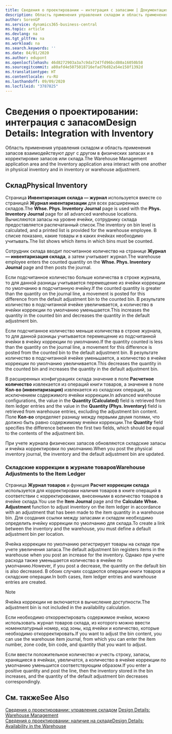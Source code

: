 ```yaml
---
title: Сведения о проектировании — интеграция с запасами | Документация Майкрософт
description: Область применения управления складом и область применения запасов взаимодействуют друг с другом в физических запасах и в корректировке запасов или склада.
author: SorenGP
ms.service: dynamics365-business-central
ms.topic: article
ms.devlang: na
ms.tgt_pltfrm: na
ms.workload: na
ms.search.keywords: ''
ms.date: 04/01/2020
ms.author: edupont
ms.openlocfilehash: 46d8272903a3a7c9da7247fd96bcd80a16050b58
ms.sourcegitcommit: a80afd4e5075018716efad76d82a54e158f1392d
ms.translationtype: HT
ms.contentlocale: ru-RU
ms.lasthandoff: 09/09/2020
ms.locfileid: "3787825"
---
```

# <a name="design-details-integration-with-inventory"></a><span data-ttu-id="f80ce-103">Сведения о проектировании: интеграция с запасом</span><span class="sxs-lookup"><span data-stu-id="f80ce-103">Design Details: Integration with Inventory</span></span>
<span data-ttu-id="f80ce-104">Область применения управления складом и область применения запасов взаимодействуют друг с другом в физических запасах и в корректировке запасов или склада.</span><span class="sxs-lookup"><span data-stu-id="f80ce-104">The Warehouse Management application area and the Inventory application area interact with one another in physical inventory and in inventory or warehouse adjustment.</span></span>  
  
## <a name="physical-inventory"></a><span data-ttu-id="f80ce-105">Склад</span><span class="sxs-lookup"><span data-stu-id="f80ce-105">Physical Inventory</span></span>  
 <span data-ttu-id="f80ce-106">Страница **Инвентаризация склада — журнал** используется вместе со страницей **Журнал инвентаризации** для всех расширенных складов.</span><span class="sxs-lookup"><span data-stu-id="f80ce-106">The **Whse. Phys. Inventory Journal** page is used with the **Phys. Inventory Journal** page for all advanced warehouse locations.</span></span> <span data-ttu-id="f80ce-107">Вычисляются запасы на уровне ячейки, сотруднику склада предоставляется распечатанный список.</span><span class="sxs-lookup"><span data-stu-id="f80ce-107">The inventory on bin level is calculated, and a printed list is provided for the warehouse employee.</span></span> <span data-ttu-id="f80ce-108">В списке показано, какие товары и в каких ячейках необходимо учитывать.</span><span class="sxs-lookup"><span data-stu-id="f80ce-108">The list shows which items in which bins must be counted.</span></span>  
  
 <span data-ttu-id="f80ce-109">Сотрудник склада вводит посчитанное количество на странице **Журнал — инвентаризация склада**, а затем учитывает журнал.</span><span class="sxs-lookup"><span data-stu-id="f80ce-109">The warehouse employee enters the counted quantity on the **Whse. Phys. Inventory Journal** page and then posts the journal.</span></span>  
  
 <span data-ttu-id="f80ce-110">Если подсчитанное количество больше количества в строке журнала, то для данной разницы учитывается перемещение из ячейки коррекции по умолчанию в подсчитанную ячейку.</span><span class="sxs-lookup"><span data-stu-id="f80ce-110">If the counted quantity is greater than the quantity on the journal line, a movement is posted for this difference from the default adjustment bin to the counted bin.</span></span> <span data-ttu-id="f80ce-111">В результате количество в подсчитанной ячейке увеличивается, а количество в ячейки коррекции по умолчанию уменьшается.</span><span class="sxs-lookup"><span data-stu-id="f80ce-111">This increases the quantity in the counted bin and decreases the quantity in the default adjustment bin.</span></span>  
  
 <span data-ttu-id="f80ce-112">Если подсчитанное количество меньше количества в строке журнала, то для данной разницы учитывается перемещение из подсчитанной ячейки в ячейку коррекции по умолчанию.</span><span class="sxs-lookup"><span data-stu-id="f80ce-112">If the quantity counted is less than the quantity on the journal line, a movement for this difference is posted from the counted bin to the default adjustment bin.</span></span> <span data-ttu-id="f80ce-113">В результате количество в подсчитанной ячейке уменьшается, а количество в ячейке коррекции по умолчанию увеличивается.</span><span class="sxs-lookup"><span data-stu-id="f80ce-113">This decreases the quantity in the counted bin and increases the quantity in the default adjustment bin.</span></span>  
  
 <span data-ttu-id="f80ce-114">В расширенных конфигурациях склада значение в поле **Расчетное количество** извлекается из операций книги товаров, а значение в поле **Кол-во (инвентаризация)** извлекается из складских операций, за исключением содержимого ячейки коррекции.</span><span class="sxs-lookup"><span data-stu-id="f80ce-114">In advanced warehouse configurations, the value in the **Quantity (Calculated)** field is retrieved from item ledger entries and the value in the **Quantity (Phys. Inventory)** field is retrieved from warehouse entries, excluding the adjustment bin content.</span></span> <span data-ttu-id="f80ce-115">Поле **Кол-во** определяет разницу между первыми двумя полями, что должно быть равно содержимому ячейки коррекции.</span><span class="sxs-lookup"><span data-stu-id="f80ce-115">The **Quantity** field specifies the difference between the first two fields, which should be equal to the contents of the adjustment bin.</span></span>  
  
 <span data-ttu-id="f80ce-116">При учете журнала физических запасов обновляются складские запасы и ячейка корректировки по умолчанию.</span><span class="sxs-lookup"><span data-stu-id="f80ce-116">When you post the physical inventory journal, the inventory and the default adjustment bin are updated.</span></span>  
  
### <a name="warehouse-adjustments-to-the-item-ledger"></a><span data-ttu-id="f80ce-117">Складские коррекции в журнале товаров</span><span class="sxs-lookup"><span data-stu-id="f80ce-117">Warehouse Adjustments to the Item Ledger</span></span>  
 <span data-ttu-id="f80ce-118">Страница **Журнал товаров** и функция **Расчет коррекции склада** используется для корректировки наличия товаров в книге операций в соответствии с корректировками, внесенными в количество товаров в ячейке склада.</span><span class="sxs-lookup"><span data-stu-id="f80ce-118">You use the **Item Journal** page and the **Calculate Whse. Adjustment** function to adjust inventory on the item ledger in accordance with an adjustment that has been made to the item quantity in a warehouse bin.</span></span> <span data-ttu-id="f80ce-119">Для создания ссылки между запасами и складом необходимо определить ячейку коррекции по умолчанию для склада.</span><span class="sxs-lookup"><span data-stu-id="f80ce-119">To create a link between the inventory and the warehouse, you must define a default adjustment bin per location.</span></span>  
  
 <span data-ttu-id="f80ce-120">Ячейка коррекции по умолчанию регистрирует товары на складе при учете увеличения запаса.</span><span class="sxs-lookup"><span data-stu-id="f80ce-120">The default adjustment bin registers items in the warehouse when you post an increase for the inventory.</span></span> <span data-ttu-id="f80ce-121">Однако при учете расхода также уменьшается количество в ячейке по умолчанию.</span><span class="sxs-lookup"><span data-stu-id="f80ce-121">However, if you post a decrease, the quantity on the default bin is also decreased.</span></span> <span data-ttu-id="f80ce-122">В обоих случаях создаются операции книги товаров и складские операции.</span><span class="sxs-lookup"><span data-stu-id="f80ce-122">In both cases, item ledger entries and warehouse entries are created.</span></span>  
  
> [!NOTE]  
>  <span data-ttu-id="f80ce-123">Ячейка коррекции не включается в вычисление доступности.</span><span class="sxs-lookup"><span data-stu-id="f80ce-123">The adjustment bin is not included in the availability calculation.</span></span>  
  
 <span data-ttu-id="f80ce-124">Если необходимо откорректировать содержимое ячейки, можно использовать журнал товаров склада, из которого можно ввести номенклатурный номер, код зоны, код ячейки и количество, которые необходимо откорректировать.</span><span class="sxs-lookup"><span data-stu-id="f80ce-124">If you want to adjust the bin content, you can use the warehouse item journal, from which you can enter the item number, zone code, bin code, and quantity that you want to adjust.</span></span>  
  
 <span data-ttu-id="f80ce-125">Если ввести положительное количество и учесть строку, запасы, хранящиеся в ячейках, увеличатся, а количество в ячейке коррекции по умолчанию уменьшится соответствующим образом.</span><span class="sxs-lookup"><span data-stu-id="f80ce-125">If you enter a positive quantity and post the line, then the inventory stored in the bin increases, and the quantity of the default adjustment bin decreases correspondingly.</span></span>  
  
## <a name="see-also"></a><span data-ttu-id="f80ce-126">См. также</span><span class="sxs-lookup"><span data-stu-id="f80ce-126">See Also</span></span>  
 <span data-ttu-id="f80ce-127">[Сведения о проектировании: управление складом](design-details-warehouse-management.md) </span><span class="sxs-lookup"><span data-stu-id="f80ce-127">[Design Details: Warehouse Management](design-details-warehouse-management.md) </span></span>  
 [<span data-ttu-id="f80ce-128">Сведения о проектировании: наличие на складе</span><span class="sxs-lookup"><span data-stu-id="f80ce-128">Design Details: Availability in the Warehouse</span></span>](design-details-availability-in-the-warehouse.md)